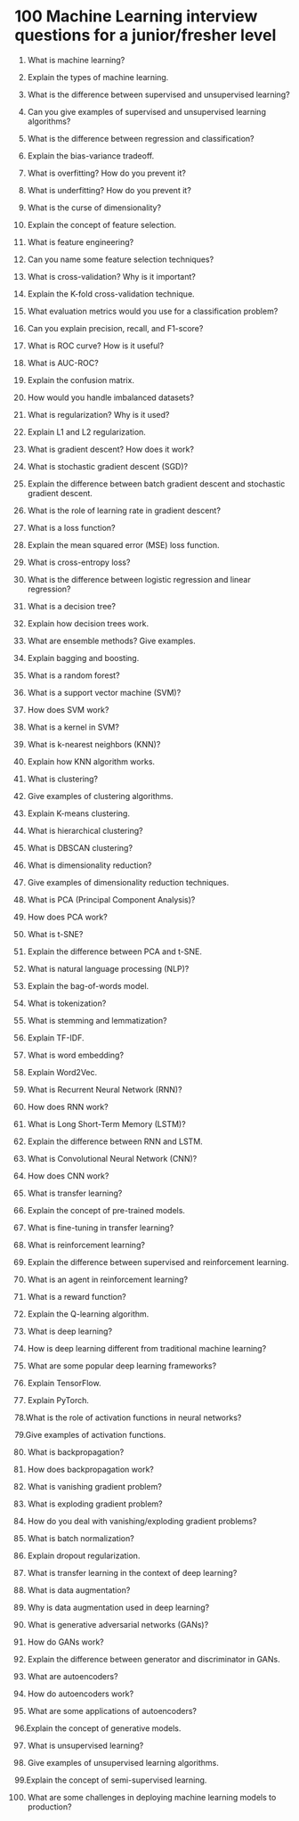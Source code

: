 # **100 Machine Learning interview questions for a junior/fresher level**




1. What is machine learning?
  
2. Explain the types of machine learning.
    
3. What is the difference between supervised and unsupervised learning?
    
4. Can you give examples of supervised and unsupervised learning algorithms?
    
5. What is the difference between regression and classification?
    
6. Explain the bias-variance tradeoff.
    
7. What is overfitting? How do you prevent it?
    
8. What is underfitting? How do you prevent it?
    
9. What is the curse of dimensionality?
    
10. Explain the concept of feature selection.
    
11. What is feature engineering?
    
12. Can you name some feature selection techniques?
    
13. What is cross-validation? Why is it important?
    
14. Explain the K-fold cross-validation technique.
    
15. What evaluation metrics would you use for a classification problem?
    
16. Can you explain precision, recall, and F1-score?
    
17. What is ROC curve? How is it useful?
    
18. What is AUC-ROC?
    
19. Explain the confusion matrix.
    
20. How would you handle imbalanced datasets?
    
21. What is regularization? Why is it used?
    
22. Explain L1 and L2 regularization.
    
23. What is gradient descent? How does it work?
    
24. What is stochastic gradient descent (SGD)?
    
25. Explain the difference between batch gradient descent and stochastic gradient descent.
    
26. What is the role of learning rate in gradient descent?
    
27. What is a loss function?
    
28. Explain the mean squared error (MSE) loss function.
    
29. What is cross-entropy loss?
    
30. What is the difference between logistic regression and linear regression?
    
31. What is a decision tree?
    
32. Explain how decision trees work.
    
33. What are ensemble methods? Give examples.
    
34. Explain bagging and boosting.
    
35. What is a random forest?
    
36. What is a support vector machine (SVM)?
    
37. How does SVM work?
    
38. What is a kernel in SVM?
    
39. What is k-nearest neighbors (KNN)?
    
40. Explain how KNN algorithm works.
    
41. What is clustering?
    
42. Give examples of clustering algorithms.
    
43. Explain K-means clustering.
    
44. What is hierarchical clustering?
    
45. What is DBSCAN clustering?
    
46. What is dimensionality reduction?
    
47. Give examples of dimensionality reduction techniques.
    
48. What is PCA (Principal Component Analysis)?
    
49. How does PCA work?
    
50. What is t-SNE?
    
51. Explain the difference between PCA and t-SNE.
    
53. What is natural language processing (NLP)?
    
53. Explain the bag-of-words model.
    
54. What is tokenization?
    
55. What is stemming and lemmatization?
    
56. Explain TF-IDF.
    
57. What is word embedding?
    
58. Explain Word2Vec.
    
59. What is Recurrent Neural Network (RNN)?
    
60. How does RNN work?
    
61. What is Long Short-Term Memory (LSTM)?
    
62. Explain the difference between RNN and LSTM.
    
63. What is Convolutional Neural Network (CNN)?
    
64. How does CNN work?
    
65. What is transfer learning?
    
66. Explain the concept of pre-trained models.
    
67. What is fine-tuning in transfer learning?
    
68. What is reinforcement learning?
    
69. Explain the difference between supervised and reinforcement learning.
    
70. What is an agent in reinforcement learning?
    
71. What is a reward function?
    
72. Explain the Q-learning algorithm.
    
73. What is deep learning?
    
74. How is deep learning different from traditional machine learning?
    
75. What are some popular deep learning frameworks?
    
76. Explain TensorFlow.
    
77. Explain PyTorch.
    
78.What is the role of activation functions in neural networks?
    
79.Give examples of activation functions.
    
80. What is backpropagation?
    
81. How does backpropagation work?
    
82. What is vanishing gradient problem?
    
83. What is exploding gradient problem?
    
84. How do you deal with vanishing/exploding gradient problems?
    
85. What is batch normalization?
    
86. Explain dropout regularization.
    
87. What is transfer learning in the context of deep learning?
    
88. What is data augmentation?
    
89. Why is data augmentation used in deep learning?
    
90. What is generative adversarial networks (GANs)?
    
91. How do GANs work?
    
92. Explain the difference between generator and discriminator in GANs.
    
93. What are autoencoders?
    
94. How do autoencoders work?
    
95. What are some applications of autoencoders?
    
96.Explain the concept of generative models.
    
97. What is unsupervised learning?
    
98. Give examples of unsupervised learning algorithms.
    
99.Explain the concept of semi-supervised learning.
    
100. What are some challenges in deploying machine learning models to production?

